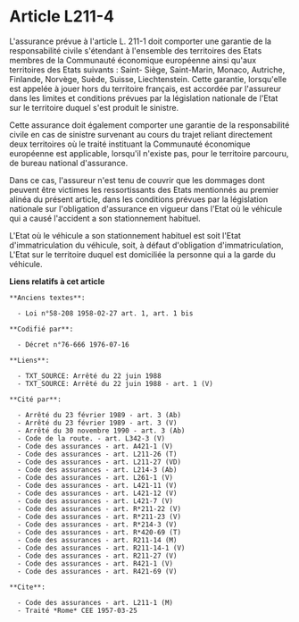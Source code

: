 # Article L211-4

L'assurance prévue à l'article L. 211-1 doit comporter une garantie de la responsabilité civile s'étendant à l'ensemble des
territoires des Etats membres de la Communauté économique européenne ainsi qu'aux territoires des Etats suivants : Saint-
Siège, Saint-Marin, Monaco, Autriche, Finlande, Norvège, Suède, Suisse, Liechtenstein. Cette garantie, lorsqu'elle est
appelée à jouer hors du territoire français, est accordée par l'assureur dans les limites et conditions prévues par la
législation nationale de l'Etat sur le territoire duquel s'est produit le sinistre.

Cette assurance doit également comporter une garantie de la responsabilité civile en cas de sinistre survenant au cours du
trajet reliant directement deux territoires où le traité instituant la Communauté économique européenne est applicable,
lorsqu'il n'existe pas, pour le territoire parcouru, de bureau national d'assurance.

Dans ce cas, l'assureur n'est tenu de couvrir que les dommages dont peuvent être victimes les ressortissants des Etats
mentionnés au premier alinéa du présent article, dans les conditions prévues par la législation nationale sur l'obligation
d'assurance en vigueur dans l'Etat où le véhicule qui a causé l'accident a son stationnement habituel.

L'Etat où le véhicule a son stationnement habituel est soit l'Etat d'immatriculation du véhicule, soit, à défaut d'obligation
d'immatriculation, L'Etat sur le territoire duquel est domiciliée la personne qui a la garde du véhicule.

**Liens relatifs à cet article**

	**Anciens textes**:

	  - Loi n°58-208 1958-02-27 art. 1, art. 1 bis

	**Codifié par**:

	  - Décret n°76-666 1976-07-16

	**Liens**:

	  - TXT_SOURCE: Arrêté du 22 juin 1988
	  - TXT_SOURCE: Arrêté du 22 juin 1988 - art. 1 (V)

	**Cité par**:

	  - Arrêté du 23 février 1989 - art. 3 (Ab)
	  - Arrêté du 23 février 1989 - art. 3 (V)
	  - Arrêté du 30 novembre 1990 - art. 3 (Ab)
	  - Code de la route. - art. L342-3 (V)
	  - Code des assurances - art. A421-1 (V)
	  - Code des assurances - art. L211-26 (T)
	  - Code des assurances - art. L211-27 (VD)
	  - Code des assurances - art. L214-3 (Ab)
	  - Code des assurances - art. L261-1 (V)
	  - Code des assurances - art. L421-11 (V)
	  - Code des assurances - art. L421-12 (V)
	  - Code des assurances - art. L421-7 (V)
	  - Code des assurances - art. R*211-22 (V)
	  - Code des assurances - art. R*211-23 (V)
	  - Code des assurances - art. R*214-3 (V)
	  - Code des assurances - art. R*420-69 (T)
	  - Code des assurances - art. R211-14 (M)
	  - Code des assurances - art. R211-14-1 (V)
	  - Code des assurances - art. R211-27 (V)
	  - Code des assurances - art. R421-1 (V)
	  - Code des assurances - art. R421-69 (V)

	**Cite**:

	  - Code des assurances - art. L211-1 (M)
	  - Traité *Rome* CEE 1957-03-25
